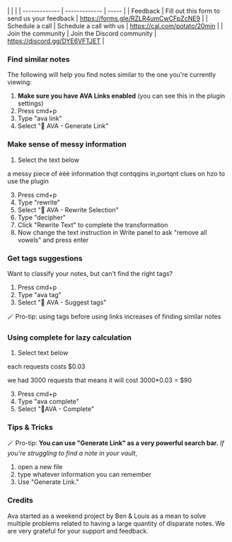 
| <!-- -->    | <!-- -->    |
| ------------- | ------------- | ----- |
| Feedback     | Fill out this form to send us your feedback | https://forms.gle/RZLR4umCwCFpZcNE9 |
| Schedule a call      | Schedule a call with us    |   https://cal.com/potato/20min |
| Join the community | Join the Discord community | https://discord.gg/DYE6VFTJET |


### Find similar notes

The following will help you find notes similar to the one you're currently viewing:

1.  **Make sure you have AVA Links enabled** (you can see this in the plugin settings)
2.  Press cmd+p
3.  Type "ava link"
4.  Select "🧙 AVA - Generate Link"


### Make sense of messy information

1.  Select the text below

a messy
piece
of       èèè information
thqt contqqins in,portqnt clues
on hzo to use the plugin

3.  Press cmd+p
4.  Type "rewrite"
5.  Select "🧙 AVA - Rewrite Selection"
6.  Type "decipher"
7.  Click "Rewrite Text" to complete the transformation
8.  Now change the text instruction in Write panel to ask "remove all vowels" and press enter

### Get tags suggestions

Want to classify your notes, but can't find the right tags?

1.  Press cmd+p
2.  Type "ava tag"
3.  Select "🧙 AVA - Suggest tags"

🪄 Pro-tip: using tags before using links increases of finding similar notes



### Using complete for lazy calculation 

1. Select text below

each requests costs $0.03

we had 3000 requests that means it will cost 3000*0.03 = $90

3. Press cmd+p
4. Type "ava complete"
5. Select "🧙AVA - Complete"



### Tips & Tricks

🪄 Pro-tip: **You can use "Generate Link" as a very powerful search bar.** *If you're struggling to find a note in your vault*, 

1.  open a new file
2. type whatever information you can remember
3. Use  "Generate Link."


### Credits

Ava started as a weekend project by Ben & Louis as a mean to solve multiple problems related to having a large quantity of disparate notes. 
We are very grateful for your support and feedback.

